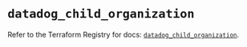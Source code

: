# `datadog_child_organization`

Refer to the Terraform Registry for docs: [`datadog_child_organization`](https://registry.terraform.io/providers/datadog/datadog/3.43.0/docs/resources/child_organization).
